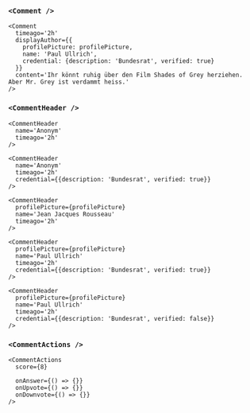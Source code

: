 ### `<Comment />`

```react
<Comment
  timeago='2h'
  displayAuthor={{
    profilePicture: profilePicture,
    name: 'Paul Ullrich',
    credential: {description: 'Bundesrat', verified: true}
  }}
  content='Ihr könnt ruhig über den Film Shades of Grey herziehen. Aber Mr. Grey ist verdammt heiss.'
/>
```

### `<CommentHeader />`

```react|noSource,span-2
<CommentHeader
  name='Anonym'
  timeago='2h'
/>
```

```react|noSource,span-2
<CommentHeader
  name='Anonym'
  timeago='2h'
  credential={{description: 'Bundesrat', verified: true}}
/>
```

```react|noSource,span-2
<CommentHeader
  profilePicture={profilePicture}
  name='Jean Jacques Rousseau'
  timeago='2h'
/>
```

```react|noSource,span-2
<CommentHeader
  profilePicture={profilePicture}
  name='Paul Ullrich'
  timeago='2h'
  credential={{description: 'Bundesrat', verified: true}}
/>
```

```react|noSource,span-2
<CommentHeader
  profilePicture={profilePicture}
  name='Paul Ullrich'
  timeago='2h'
  credential={{description: 'Bundesrat', verified: false}}
/>
```

### `<CommentActions />`

```react|noSource
<CommentActions
  score={8}

  onAnswer={() => {}}
  onUpvote={() => {}}
  onDownvote={() => {}}
/>
```
